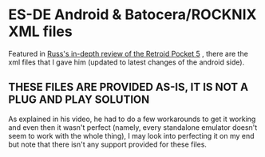 # ES-DE Android & Batocera/ROCKNIX XML files

Featured in [Russ's in-depth review of the Retroid Pocket 5](https://youtu.be/ZFTrwWQOe5Y?si=3ve_EAiV98eTC2I0&t=1096) , there are the xml files that I gave him (updated to latest changes of the android side).

## THESE FILES ARE PROVIDED AS-IS, IT IS NOT A PLUG AND PLAY SOLUTION

As explained in his video, he had to do a few workarounds to get it working and even then it wasn't perfect (namely, every standalone emulator doesn't seem to work with the whole thing), I may look into perfecting it on my end but note that there isn't any support provided for these files.

